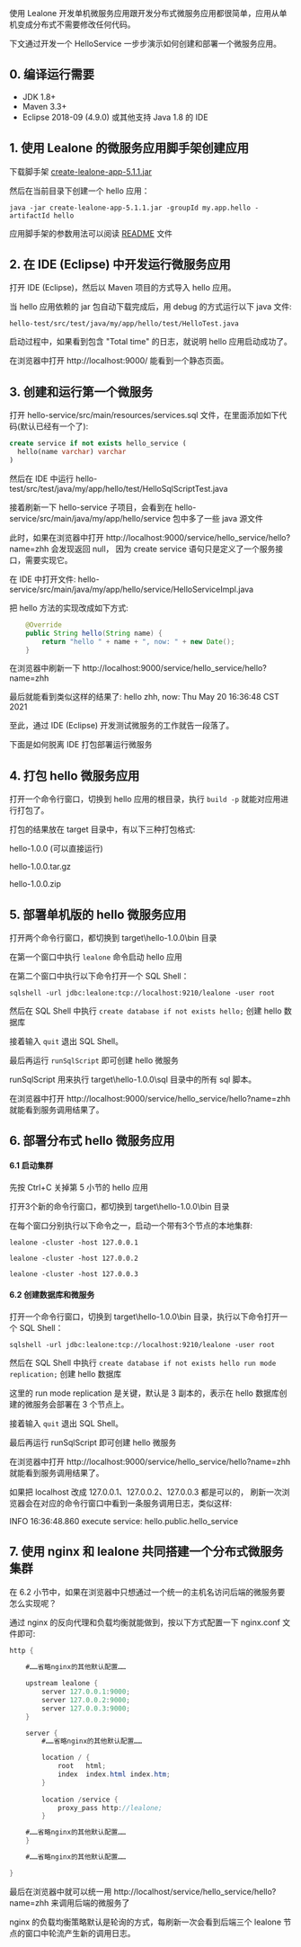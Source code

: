 使用 Lealone 开发单机微服务应用跟开发分布式微服务应用都很简单，应用从单机变成分布式不需要修改任何代码。

下文通过开发一个 HelloService 一步步演示如何创建和部署一个微服务应用。



## 0. 编译运行需要

* JDK 1.8+
* Maven 3.3+
* Eclipse 2018-09 (4.9.0) 或其他支持 Java 1.8 的 IDE



## 1. 使用 Lealone 的微服务应用脚手架创建应用

下载脚手架 [create-lealone-app-5.1.1.jar](https://github.com/lealone/Lealone-Plugins/releases/download/lealone-plugins-5.1.1/create-lealone-app-5.1.1.jar)

然后在当前目录下创建一个 hello 应用：

`java -jar create-lealone-app-5.1.1.jar -groupId my.app.hello -artifactId hello`

应用脚手架的参数用法可以阅读 [README](https://github.com/lealone/Lealone-Plugins/blob/master/service/create-app/README.md) 文件



## 2. 在 IDE (Eclipse) 中开发运行微服务应用

打开 IDE (Eclipse)，然后以 Maven 项目的方式导入 hello 应用。

当 hello 应用依赖的 jar 包自动下载完成后，用 debug 的方式运行以下 java 文件:

`hello-test/src/test/java/my/app/hello/test/HelloTest.java`

启动过程中，如果看到包含 "Total time" 的日志，就说明 hello 应用启动成功了。

在浏览器中打开 http://localhost:9000/ 能看到一个静态页面。



## 3. 创建和运行第一个微服务

打开 hello-service/src/main/resources/services.sql 文件，在里面添加如下代码(默认已经有一个了):

```sql
create service if not exists hello_service (
  hello(name varchar) varchar
)
```

然后在 IDE 中运行 hello-test/src/test/java/my/app/hello/test/HelloSqlScriptTest.java

接着刷新一下 hello-service 子项目，会看到在 hello-service/src/main/java/my/app/hello/service 包中多了一些 java 源文件

此时，如果在浏览器中打开 http://localhost:9000/service/hello_service/hello?name=zhh 会发现返回 null，
因为 create service 语句只是定义了一个服务接口，需要实现它。

在 IDE 中打开文件: hello-service/src/main/java/my/app/hello/service/HelloServiceImpl.java

把 hello 方法的实现改成如下方式:

```java
    @Override
    public String hello(String name) {
        return "hello " + name + ", now: " + new Date();
    }
```

在浏览器中刷新一下 http://localhost:9000/service/hello_service/hello?name=zhh

最后就能看到类似这样的结果了: hello zhh, now: Thu May 20 16:36:48 CST 2021

至此，通过 IDE (Eclipse) 开发测试微服务的工作就告一段落了。



下面是如何脱离 IDE 打包部署运行微服务


## 4. 打包 hello 微服务应用

打开一个命令行窗口，切换到 hello 应用的根目录，执行 `build -p` 就能对应用进行打包了。

打包的结果放在 target 目录中，有以下三种打包格式:

hello-1.0.0 (可以直接运行)

hello-1.0.0.tar.gz

hello-1.0.0.zip



## 5. 部署单机版的 hello 微服务应用

打开两个命令行窗口，都切换到 target\hello-1.0.0\bin 目录

在第一个窗口中执行 `lealone` 命令启动 hello 应用

在第二个窗口中执行以下命令打开一个 SQL Shell：

`sqlshell -url jdbc:lealone:tcp://localhost:9210/lealone -user root`

然后在 SQL Shell 中执行 `create database if not exists hello;` 创建 hello 数据库

接着输入 `quit` 退出 SQL Shell。

最后再运行 `runSqlScript` 即可创建 hello 微服务

runSqlScript 用来执行 target\hello-1.0.0\sql 目录中的所有 sql 脚本。

在浏览器中打开 http://localhost:9000/service/hello_service/hello?name=zhh 就能看到服务调用结果了。



## 6. 部署分布式 hello 微服务应用

#### 6.1 启动集群

先按 Ctrl+C 关掉第 5 小节的 hello 应用

打开3个新的命令行窗口，都切换到 target\hello-1.0.0\bin 目录

在每个窗口分别执行以下命令之一，启动一个带有3个节点的本地集群:

`lealone -cluster -host 127.0.0.1`

`lealone -cluster -host 127.0.0.2`

`lealone -cluster -host 127.0.0.3`


#### 6.2 创建数据库和微服务

打开一个命令行窗口，切换到 target\hello-1.0.0\bin 目录，执行以下命令打开一个 SQL Shell：

`sqlshell -url jdbc:lealone:tcp://localhost:9210/lealone -user root`

然后在 SQL Shell 中执行 `create database if not exists hello run mode replication;` 创建 hello 数据库

这里的 run mode replication 是关键，默认是 3 副本的，表示在 hello 数据库创建的微服务会部署在 3 个节点上。

接着输入 `quit` 退出 SQL Shell。

最后再运行 runSqlScript 即可创建 hello 微服务

在浏览器中打开 http://localhost:9000/service/hello_service/hello?name=zhh 就能看到服务调用结果了。

如果把 localhost 改成 127.0.0.1、127.0.0.2、127.0.0.3 都是可以的，
刷新一次浏览器会在对应的命令行窗口中看到一条服务调用日志，类似这样: 

INFO 16:36:48.860 execute service: hello.public.hello_service



## 7. 使用 nginx 和 lealone 共同搭建一个分布式微服务集群

在 6.2 小节中，如果在浏览器中只想通过一个统一的主机名访问后端的微服务要怎么实现呢？

通过 nginx 的反向代理和负载均衡就能做到，按以下方式配置一下 nginx.conf 文件即可:

```java
http {
     
    #……省略nginx的其他默认配置……

    upstream lealone {
        server 127.0.0.1:9000;
        server 127.0.0.2:9000;
        server 127.0.0.3:9000;
    }

    server {
        #……省略nginx的其他默认配置……

        location / {
            root   html;
            index  index.html index.htm;
        }
    
        location /service {
            proxy_pass http://lealone;
        }

	#……省略nginx的其他默认配置……
    }

    #……省略nginx的其他默认配置……

}
```

最后在浏览器中就可以统一用 http://localhost/service/hello_service/hello?name=zhh 来调用后端的微服务了

nginx 的负载均衡策略默认是轮询的方式，每刷新一次会看到后端三个 lealone 节点的窗口中轮流产生新的调用日志。

